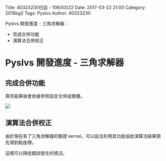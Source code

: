 Title: 40323230日誌 - 106/03/22
Date: 2017-03-22 21:00
Category: 2016bg2
Tags: Pyslvs
Author: 40323230

Pyslvs 開發進度 - 三角求解器：

* 完成合併功能
* 演算法合併校正

<!-- PELICAN_END_SUMMARY -->

Pyslvs 開發進度 - 三角求解器
===

完成合併功能
---

算完結果後會依據參照設定合併成實體。

![](https://raw.githubusercontent.com/coursemdetw/project_site_files/gh-pages/files/2016spring/g2/Python_solvespace/0322_01.png)

演算法合併校正
---

由於現在有了三角求解器的驗證 kernel，可以設法利用其功能協助演算法結果預先得到點座標。

這樣可以降低錯誤發生的情況。